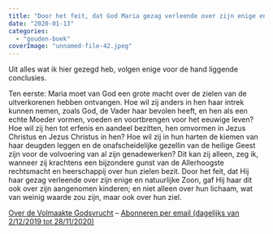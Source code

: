 ```yaml
---
title: "Door het feit, dat God Maria gezag verleende over zijn enige en natuurlijke Zoon, gaf Hij haar dit ook over zijn aangenomen kinderen"
date: "2020-01-13"
categories: 
  - "gouden-boek"
coverImage: "unnamed-file-42.jpeg"
---
```


Uit alles wat ik hier gezegd heb, volgen enige voor de hand liggende conclusies.

Ten eerste: Maria moet van God een grote macht over de zielen van de uitverkorenen hebben ontvangen. Hoe wil zij anders in hen haar intrek kunnen nemen, zoals God, de Vader haar bevolen heeft, en hen als een echte Moeder vormen, voeden en voortbrengen voor het eeuwige leven? Hoe wil zij hen tot erfenis en aandeel bezitten, hen omvormen in Jezus Christus en Jezus Christus in hen? Hoe wil zij in hun harten de kiemen van haar deugden leggen en de onafscheidelijke gezellin van de heilige Geest zijn voor de volvoering van al zijn genadewerken? Dit kan zij alleen, zeg ik, wanneer zij krachtens een bijzondere gunst van de Allerhoogste rechtsmacht en heerschappij over hun zielen bezit. Door het feit, dat Hij haar gezag verleende over zijn enige en natuurlijke Zoon, gaf Hij haar dit ook over zijn aangenomen kinderen; en niet alleen over hun lichaam, wat van weinig waarde zou zijn, maar ook over hun ziel.

[Over de Volmaakte Godsvrucht](/blog/een-jaar-lang-volmaakte-godsvrucht/) – [Abonneren per email (dagelijks van 2/12/2019 tot 28/11/2020)](http://eepurl.com/9RKvX)
